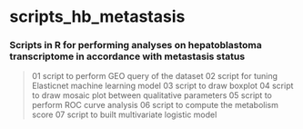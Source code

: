 # scripts_hb_metastasis
### Scripts in R for performing analyses on hepatoblastoma transcriptome in accordance with metastasis status
> 01 script to perform GEO query of the dataset
> 02 script for tuning Elasticnet machine learning model
> 03 script to draw boxplot
> 04 script to draw mosaic plot between qualitative parameters
> 05 script to perform ROC curve analysis
> 06 script to compute the metabolism score
> 07 script to built multivariate logistic model
